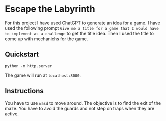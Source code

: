 # Escape the Labyrinth

For this project I have used ChatGPT to generate an idea for a game. I have
used the following prompt `Give me a title for a game that I would have to
implement as a challenge` to get the title idea. Then I used the title to come
up with mechanichs for the game.

## Quickstart

```console
python -m http.server
```

The game will run at `localhost:8000`.

## Instructions

You have to use `wasd` to move around.
The objective is to find the exit of the maze.
You have to avoid the guards and not step on traps when they are active.
